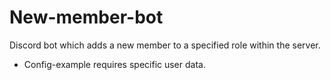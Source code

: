 # New-member-bot
Discord bot which adds a new member to a specified role within the server.

- Config-example requires specific user data.
